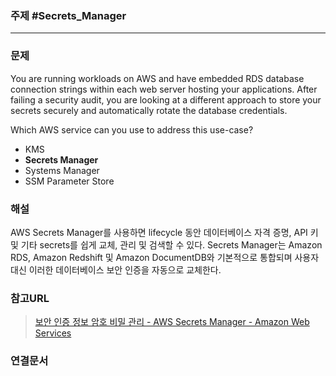### 주제 #Secrets_Manager

----

### 문제
You are running workloads on AWS and have embedded RDS database connection strings within each web server hosting your applications. After failing a security audit, you are looking at a different approach to store your secrets securely and automatically rotate the database credentials.

Which AWS service can you use to address this use-case?

-   KMS
-   **Secrets Manager**
-   Systems Manager
-   SSM Parameter Store

### 해설
AWS Secrets Manager를 사용하면 lifecycle 동안 데이터베이스 자격 증명, API 키 및 기타 secrets를 쉽게 교체, 관리 및 검색할 수 있다.
Secrets Manager는 Amazon RDS, Amazon Redshift 및 Amazon DocumentDB와 기본적으로 통합되며 사용자 대신 이러한 데이터베이스 보안 인증을 자동으로 교체한다.

### 참고URL
>[보안 인증 정보 암호 비밀 관리 - AWS Secrets Manager - Amazon Web Services](https://aws.amazon.com/ko/secrets-manager/)
>

### 연결문서


